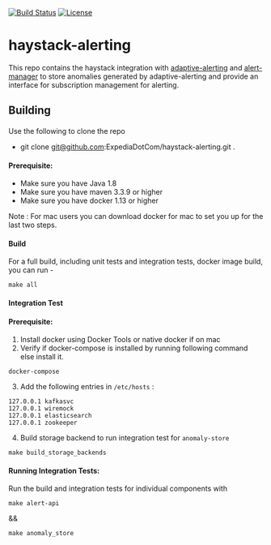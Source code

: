 [![Build Status](https://travis-ci.org/ExpediaDotCom/haystack-alerting.svg?branch=master)](https://travis-ci.org/ExpediaDotCom/haystack-alerting)
[![License](https://img.shields.io/badge/license-Apache%20License%202.0-blue.svg)](https://github.com/ExpediaDotCom/haystack/blob/master/LICENSE)

# haystack-alerting
This repo contains the haystack integration with [adaptive-alerting](https://github.com/ExpediaDotCom/adaptive-alerting) and [alert-manager](https://github.com/ExpediaDotCom/alert-manager) to
store anomalies generated by adaptive-alerting and provide an interface for subscription management for alerting.   


## Building

####
Use the following to clone the repo
* git clone git@github.com:ExpediaDotCom/haystack-alerting.git .

#### Prerequisite: 

* Make sure you have Java 1.8
* Make sure you have maven 3.3.9 or higher
* Make sure you have docker 1.13 or higher


Note : For mac users you can download docker for mac to set you up for the last two steps.

#### Build

For a full build, including unit tests and integration tests, docker image build, you can run -
```
make all
```

#### Integration Test

#### Prerequisite:
1. Install docker using Docker Tools or native docker if on mac
2. Verify if docker-compose is installed by running following command else install it.
```
docker-compose

```
3. Add the following entries in `/etc/hosts` :
```
127.0.0.1 kafkasvc
127.0.0.1 wiremock
127.0.0.1 elasticsearch
127.0.0.1 zookeeper
```
4. Build storage backend to run integration test for `anomaly-store`
```
make build_storage_backends
``` 

#### Running Integration Tests:
Run the build and integration tests for individual components with
```
make alert-api

```

&&

```
make anomaly_store

```
